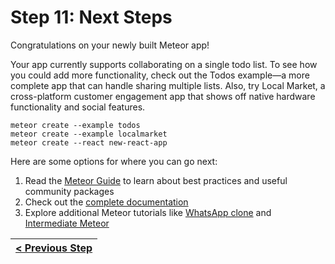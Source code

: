 # Step 11: Next Steps

[//]: # (head-end)


Congratulations on your newly built Meteor app!

Your app currently supports collaborating on a single todo list. To see how you could add more functionality, check out the Todos example—a more complete app that can handle sharing multiple lists. Also, try Local Market, a cross-platform customer engagement app that shows off native hardware functionality and social features.

```shell script
meteor create --example todos
meteor create --example localmarket
meteor create --react new-react-app
```

Here are some options for where you can go next:

1. Read the [Meteor Guide](https://guide.meteor.com/) to learn about best practices and useful community packages
2. Check out the [complete documentation](https://docs.meteor.com/)
3. Explore additional Meteor tutorials like [WhatsApp clone](https://www.angular-meteor.com/tutorials/whatsapp/meteor/bootstrapping) and [Intermediate Meteor](https://www.youtube.com/watch?v=BI8IslJHSag&list=PLLnpHn493BHFYZUSK62aVycgcAouqBt7V)

[//]: # (foot-start)

[{]: <helper> (navStep)

| [< Previous Step](step10.md) |
|:----------------------|

[}]: #
